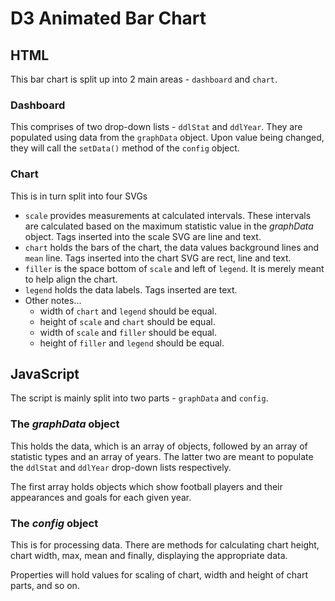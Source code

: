 # D3 Animated Bar Chart

## HTML
This bar chart is split up into 2 main areas - `dashboard` and `chart`.

### Dashboard
This comprises of two drop-down lists - `ddlStat` and `ddlYear`. They are populated using data from the `graphData` object. Upon value being changed, they will call the `setData()` method of the `config` object.

### Chart
This is in turn split into four SVGs
- `scale` provides measurements at calculated intervals. These intervals are calculated based on the maximum statistic value in the *graphData* object. Tags inserted into the scale SVG are line and text.
- `chart` holds the bars of the chart, the data values background lines and `mean` line. Tags inserted into the chart SVG are rect, line and text.
- `filler` is the space bottom of `scale` and left of `legend`. It is merely meant to help align the chart.
- `legend` holds the data labels. Tags inserted are text.
- Other notes...
  - width of `chart` and `legend` should be equal.
  - height of `scale` and `chart` should be equal.
  - width of `scale` and `filler` should be equal.
  - height of `filler` and `legend` should be equal.

## JavaScript
The script is mainly split into two parts - `graphData` and `config`.

### The *graphData* object
This holds the data, which is an array of objects, followed by an array of statistic types and an array of years. The latter two are meant to populate the `ddlStat` and `ddlYear` drop-down lists respectively.

The first array holds objects which show football players and their appearances and goals for each given year.

### The *config* object
This is for processing data. There are methods for calculating chart height, chart width, max, mean and finally, displaying the appropriate data.

Properties will hold values for scaling of chart, width and height of chart parts, and so on.
